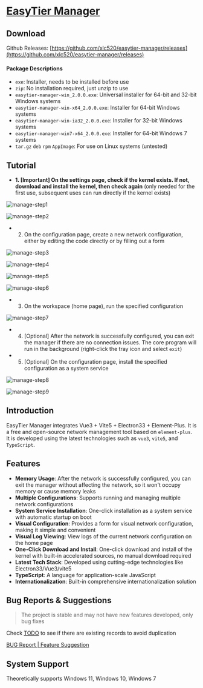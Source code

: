 # [EasyTier Manager](https://github.com/xlc520/easytier-manager)

## Download

Github
Releases: [https://github.com/xlc520/easytier-manager/releases](https://github.com/xlc520/easytier-manager/releases)

#### Package Descriptions

- `exe`: Installer, needs to be installed before use
- `zip`: No installation required, just unzip to use
- `easytier-manager-win_2.0.0.exe`: Universal installer for 64-bit and 32-bit Windows systems
- `easytier-manager-win-x64_2.0.0.exe`: Installer for 64-bit Windows systems
- `easytier-manager-win-ia32_2.0.0.exe`: Installer for 32-bit Windows systems
- `easytier-manager-win7-x64_2.0.0.exe`: Installer for 64-bit Windows 7 systems
- `tar.gz` `deb` `rpm` `AppImage`: For use on Linux systems (untested)

## Tutorial

- **1. [Important] On the settings page, check if the kernel exists. If not, download and install the kernel, then check again** (only needed for the first use, subsequent uses can run directly if the kernel exists)

![manage-step1](/assets/manage-step1.png)

![manage-step2](/assets/manage-step2.png)

- 2. On the configuration page, create a new network configuration, either by editing the code directly or by filling out a form

![manage-step3](/assets/manage-step3.png)

![manage-step4](/assets/manage-step4.png)

![manage-step5](/assets/manage-step5.png)

![manage-step6](/assets/manage-step6.png)

- 3. On the workspace (home page), run the specified configuration

![manage-step7](/assets/manage-step7.png)

- 4. [Optional] After the network is successfully configured, you can exit the manager if there are no connection issues. The core program will run in the background (right-click the tray icon and select `exit`)

- 5. [Optional] On the configuration page, install the specified configuration as a system service

![manage-step8](/assets/manage-step8.png)

![manage-step9](/assets/manage-step9.png)

## Introduction

EasyTier Manager integrates Vue3 + Vite5 + Electron33 + Element-Plus. It is a free and open-source network management tool based on `element-plus`. It is developed using the latest technologies such as `vue3`, `vite5`, and `TypeScript`.

## Features

- **Memory Usage**: After the network is successfully configured, you can exit the manager without affecting the network, so it won't occupy memory or cause memory leaks
- **Multiple Configurations**: Supports running and managing multiple network configurations
- **System Service Installation**: One-click installation as a system service with automatic startup on boot
- **Visual Configuration**: Provides a form for visual network configuration, making it simple and convenient
- **Visual Log Viewing**: View logs of the current network configuration on the home page
- **One-Click Download and Install**: One-click download and install of the kernel with built-in accelerated sources, no manual download required
- **Latest Tech Stack**: Developed using cutting-edge technologies like Electron33/Vue3/vite5
- **TypeScript**: A language for application-scale JavaScript
- **Internationalization**: Built-in comprehensive internationalization solution

## Bug Reports & Suggestions

> The project is stable and may not have new features developed, only bug fixes

Check [TODO](https://github.com/xlc520/easytier-manager/blob/master/TODO.md) to see if there are existing records to avoid duplication

[BUG Report | Feature Suggestion](https://github.com/xlc520/easytier-manager/issues/new/choose)

## System Support

Theoretically supports Windows 11, Windows 10, Windows 7
